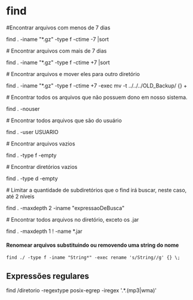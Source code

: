 # find

\#Encontrar arquivos com menos de 7 dias

find . -iname "\*.gz" -type f -ctime -7 \|sort

\# Encontrar arquivos com mais de 7 dias

find . -iname "\*.gz" -type f -ctime +7 \|sort

\# Encontrar arquivos e mover eles para outro diretório

find . -iname "\*.gz" -type f -ctime +7 -exec mv -t ../../../OLD\_Backup/ {} +

\# Encontrar todos os arquivos que não possuem dono em nosso sistema.

find . -nouser

\# Encontrar todos arquivos que são do usuário

find . -user USUARIO

\# Encontrar arquivos vazios

find . -type f -empty

\# Encontrar diretórios vazios

find . -type d -empty

\# Limitar a quantidade de subdiretórios que o find irá buscar, neste caso, até 2 níveis

find . -maxdepth 2 -iname "expressaoDeBusca"

\# Encontrar todos arquivos no diretório, exceto os .jar

find . -maxdepth 1 ! -name \*.jar

#### Renomear arquivos substituindo ou removendo uma string do nome

```text
find ./ -type f -iname "String*" -exec rename 's/String//g' {} \;
```

## Expressões regulares

find /diretorio -regextype posix-egrep -iregex '.\*.\(mp3\|wma\)'



